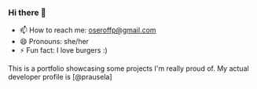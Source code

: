 ### Hi there 👋

- 📫 How to reach me: oseroffp@gmail.com
- 😄 Pronouns: she/her
- ⚡ Fun fact: I love burgers :)

This is a portfolio showcasing some projects I'm really proud of. My actual developer profile is [@prausela]
